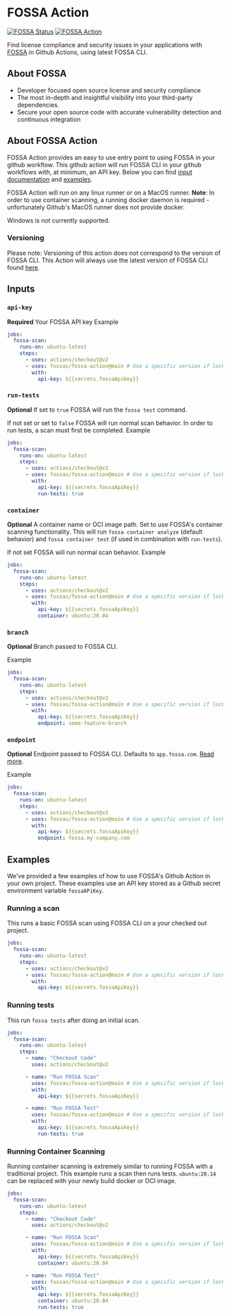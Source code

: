 # FOSSA Action
[![FOSSA Status](https://app.fossa.com/api/projects/custom%2B1%2Fgithub.com%2Ffossas%2Ffossa-action.svg?type=shield)](https://app.fossa.com/projects/custom%2B1%2Fgithub.com%2Ffossas%2Ffossa-action?ref=badge_shield)
[![FOSSA Action](https://github.com/fossas/fossa-action/actions/workflows/test.yml/badge.svg)](https://github.com/fossas/fossa-action/actions/)

Find license compliance and security issues in your applications with [FOSSA](https://fossa.com) in Github Actions, using latest FOSSA CLI.

## About FOSSA
* Developer focused open source license and security compliance
* The most in-depth and insightful visibility into your third-party dependencies.
* Secure your open source code with accurate vulnerability detection and continuous integration

## About FOSSA Action
FOSSA Action provides an easy to use entry point to using FOSSA in your github workflow. This github action will run FOSSA CLI in your github workflows with, at minimum, an API key. Below you can find [input documentation](#inputs) and [examples](#examples).

FOSSA Action will run on any linux runner or on a MacOS runner. **Note**: In order to use container scanning, a running docker daemon is required - unfortunately Github's MacOS runner does not provide docker.

Windows is not currently supported.

### Versioning
Please note: Versioning of this action does not correspond to the version of FOSSA CLI. This Action will always use the latest version of FOSSA CLI found [here](https://github.com/fossas/fossa-cli/releases).

## Inputs

### `api-key`
**Required** Your FOSSA API key
Example
```yml
jobs:
  fossa-scan:
    runs-on: ubuntu-latest
    steps:
      - uses: actions/checkout@v2
      - uses: fossas/fossa-action@main # Use a specific version if locking is preferred
        with:
          api-key: ${{secrets.fossaApiKey}}
```

### `run-tests`
**Optional** If set to `true` FOSSA will run the `fossa test` command.

If not set or set to `false` FOSSA will run normal scan behavior. In order to run tests, a scan must first be completed.
Example
```yml
jobs:
  fossa-scan:
    runs-on: ubuntu-latest
    steps:
      - uses: actions/checkout@v2
      - uses: fossas/fossa-action@main # Use a specific version if locking is preferred
        with:
          api-key: ${{secrets.fossaApiKey}}
          run-tests: true
```

### `container`
**Optional** A container name or OCI image path.  Set to use FOSSA's container scanning functionality. This will run `fossa container analyze` (default behavior) and `fossa container test` (if used in combination with `run-tests`).

If not set FOSSA will run normal scan behavior.
Example
```yml
jobs:
  fossa-scan:
    runs-on: ubuntu-latest
    steps:
      - uses: actions/checkout@v2
      - uses: fossas/fossa-action@main # Use a specific version if locking is preferred
        with:
          api-key: ${{secrets.fossaApiKey}}
          container: ubuntu:20.04
```

### `branch`

**Optional** Branch passed to FOSSA CLI.

Example
```yml
jobs:
  fossa-scan:
    runs-on: ubuntu-latest
    steps:
      - uses: actions/checkout@v2
      - uses: fossas/fossa-action@main # Use a specific version if locking is preferred
        with:
          api-key: ${{secrets.fossaApiKey}}
          endpoint: some-feature-branch
```

### `endpoint`

**Optional** Endpoint passed to FOSSA CLI. Defaults to `app.fossa.com`. [Read more](https://github.com/fossas/spectrometer/blob/master/docs/userguide.md#common-fossa-project-flags).

Example
```yml
jobs:
  fossa-scan:
    runs-on: ubuntu-latest
    steps:
      - uses: actions/checkout@v2
      - uses: fossas/fossa-action@main # Use a specific version if locking is preferred
        with:
          api-key: ${{secrets.fossaApiKey}}
          endpoint: fossa.my-company.com
```

## Examples
We've provided a few examples of how to use FOSSA's Github Action in your own project. These examples use an API key stored as a Github secret environment variable `fossaAPiKey`.

### Running a scan
This runs a basic FOSSA scan using FOSSA CLI on a your checked out project.

```yml
jobs:
  fossa-scan:
    runs-on: ubuntu-latest
    steps:
      - uses: actions/checkout@v2
      - uses: fossas/fossa-action@main # Use a specific version if locking is preferred
        with:
          api-key: ${{secrets.fossaApiKey}}
```

### Running tests
This run `fossa tests` after doing an initial scan.

```yml
jobs:
  fossa-scan:
    runs-on: ubuntu-latest
    steps:
      - name: "Checkout Code"
        uses: actions/checkout@v2

      - name: "Run FOSSA Scan"
        uses: fossas/fossa-action@main # Use a specific version if locking is preferred
        with:
          api-key: ${{secrets.fossaApiKey}}

      - name: "Run FOSSA Test"
        uses: fossas/fossa-action@main # Use a specific version if locking is preferred
        with:
          api-key: ${{secrets.fossaApiKey}}
          run-tests: true
```

### Running Container Scanning
Running container scanning is extremely similar to running FOSSA with a traditional project. This example runs a scan then runs tests. `ubuntu:20.14` can be replaced with your newly build docker or OCI image.

```yml
jobs:
  fossa-scan:
    runs-on: ubuntu-latest
    steps:
      - name: "Checkout Code"
        uses: actions/checkout@v2

      - name: "Run FOSSA Scan"
        uses: fossas/fossa-action@main # Use a specific version if locking is preferred
        with:
          api-key: ${{secrets.fossaApiKey}}
          container: ubuntu:20.04

      - name: "Run FOSSA Test"
        uses: fossas/fossa-action@main # Use a specific version if locking is preferred
        with:
          api-key: ${{secrets.fossaApiKey}}
          container: ubuntu:20.04
          run-tests: true
```
